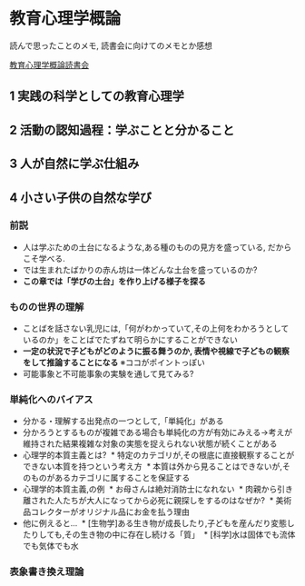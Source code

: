 # 教育心理学概論

読んで思ったことのメモ, 読書会に向けてのメモとか感想

[教育心理学概論読書会](https://educational-psychology.connpass.com/)

## 1 実践の科学としての教育心理学

## 2 活動の認知過程：学ぶことと分かること

## 3 人が自然に学ぶ仕組み

## 4 小さい子供の自然な学び

### 前説

* 人は学ぶための土台になるような,ある種のものの見方を盛っている, だからこそ学べる.
* では生まれたばかりの赤ん坊は一体どんな土台を盛っているのか?
* **この章では「学びの土台」を作り上げる様子を探る**

### ものの世界の理解

* ことばを話さない乳児には,「何がわかっていて,その上何をわかろうとしているのか」をことばでたずねて明らかにすることができない
* **一定の状況で子どもがどのように振る舞うのか, 表情や視線で子どもの観察をして推論することになる** ※ココがポイントっぽい
* 可能事象と不可能事象の実験を通して見てみる?

### 単純化へのバイアス

* 分かる・理解する出発点の一つとして,「単純化」がある
* 分かろうとするものが複雑である場合も単純化の方が有効にみえる→考えが維持された結果複雑な対象の実態を捉えられない状態が続くことがある
* 心理学的本質主義とは?
  * 特定のカテゴリが,その根底に直接観察することができない本質を持つという考え方
  * 本質は外から見ることはできないが,そのものがあるカテゴリに属することを保証する
* 心理学的本質主義,の例
  * お母さんは絶対消防士になれない
  * 肉親から引き離された人たちが大人になってから必死に親探しをするのはなぜか?
  * 美術品コレクターがオリジナル品にお金を払う理由
* 他に例えると...
  * [生物学]ある生き物が成長したり,子どもを産んだり変態したりしても,その生き物の中に存在し続ける「質」
  * [科学]水は固体でも流体でも気体でも水
  
  
### 表象書き換え理論
